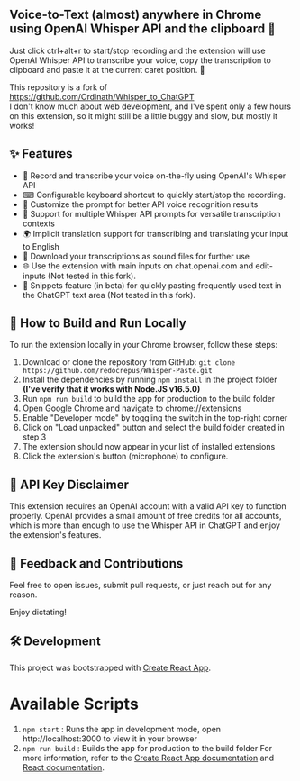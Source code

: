 ## Voice-to-Text (almost) anywhere in Chrome using OpenAI Whisper API and the clipboard 🚀

Just click ctrl+alt+r to start/stop recording and the extension will use OpenAI Whisper API to transcribe your voice, copy the transcription to clipboard and paste it at the current caret position. 🎉

This repository is a fork of https://github.com/Ordinath/Whisper_to_ChatGPT  
I don't know much about web development, and I've spent only a few hours on this extension, so it might still be a little buggy and slow, but mostly it works!

## ✨ Features

- 🎤 Record and transcribe your voice on-the-fly using OpenAI's Whisper API
- ⌨ Configurable keyboard shortcut to quickly start/stop the recording.
- 🔧 Customize the prompt for better API voice recognition results
- 💬 Support for multiple Whisper API prompts for versatile transcription contexts
- 🌍 Implicit translation support for transcribing and translating your input to English
- 💾 Download your transcriptions as sound files for further use
- 🌐 Use the extension with main inputs on chat.openai.com and edit-inputs (Not tested in this fork).
- 📌 Snippets feature (in beta) for quickly pasting frequently used text in the ChatGPT text area (Not tested in this fork).

## 🔧 How to Build and Run Locally

To run the extension locally in your Chrome browser, follow these steps:

1. Download or clone the repository from GitHub: `git clone https://github.com/redocrepus/Whisper-Paste.git`
2. Install the dependencies by running `npm install` in the project folder **(I've verify that it works with Node.JS v16.5.0)**
3. Run `npm run build` to build the app for production to the build folder
4. Open Google Chrome and navigate to chrome://extensions
5. Enable "Developer mode" by toggling the switch in the top-right corner
6. Click on "Load unpacked" button and select the build folder created in step 3
7. The extension should now appear in your list of installed extensions
8. Click the extension's button (microphone) to configure.

## 🔑 API Key Disclaimer

This extension requires an OpenAI account with a valid API key to function properly. OpenAI provides a small amount of free credits for all accounts, which is more than enough to use the Whisper API in ChatGPT and enjoy the extension's features.

## 📣 Feedback and Contributions

Feel free to open issues, submit pull requests, or just reach out for any reason.

Enjoy dictating!

## 🛠️ Development
This project was bootstrapped with [Create React App](https://github.com/facebook/create-react-app).

# Available Scripts
1. `npm start` : Runs the app in development mode, open http://localhost:3000 to view it in your browser
2. `npm run build` : Builds the app for production to the build folder
For more information, refer to the [Create React App documentation](https://create-react-app.dev/docs/getting-started/) and [React documentation](https://facebook.github.io/create-react-app/docs/getting-started).
